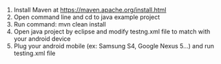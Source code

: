 1. Install Maven at https://maven.apache.org/install.html
2. Open command line and cd to java example project
3. Run command: mvn clean install
4. Open java project by eclipse and modify testng.xml file to match with your android device
5. Plug your android mobile (ex: Samsung S4, Google Nexus 5…) and run testing.xml file